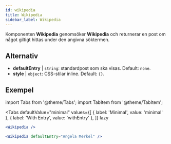 ```yaml
---
id: wikipedia 
title: Wikipedia
sidebar_label: Wikipedia
---
```


Komponenten **Wikipedia** genomsöker **Wikipedia** och returnerar en post om något giltigt hittas under den angivna söktermen.

## Alternativ

* __defaultEntry__ | `string`: standardpost som ska visas. Default: `none`.
* __style__ | `object`: CSS-stilar inline. Default: `{}`.


## Exempel

import Tabs from '@theme/Tabs';
import TabItem from '@theme/TabItem';

<Tabs
    defaultValue="minimal"
    values={[
        { label: 'Minimal', value: 'minimal' },
        { label: 'With Entry', value: 'withEntry' },
    ]}
    lazy
>

<TabItem value="minimal">

```jsx live
<Wikipedia />
```

</TabItem>

<TabItem value="withEntry">

```jsx live
<Wikipedia defaultEntry="Angela Merkel" />
```

</TabItem>

</Tabs>
